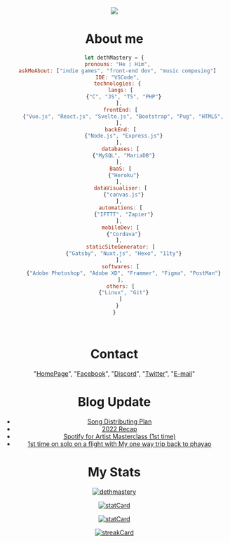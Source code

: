 <center>
<a href="https://twitter.com/georgekdeterk" target="_blank">
  <img src="http://readme.katsuragi.cyou/api/canvas/?gh=dethMastery&id=25049577&tw=georgekdeterk&name=Suphakit&lName=P.&subText=A+music+composer+with+some+of+web+dev+skill&bYear=2002&ageLeft=just+a&ageRight=y/o+programmer+who+love+to+coding+and+composing&fc1=48847A&fc2=313E51&bg=2E3541&fg=f5f5f5&">
</a>
<br/>

# About me

```js
let dethMastery = {
  pronouns: "He | Him",
  askMeAbout: ["indie games", "front-end dev", "music composing"]
  IDE: "VSCode",
  technologies: {
    langs: [
      {"C", "JS", "TS", "PHP"}
    ], 
    frontEnd: [
      {"Vue.js", "React.js", "Svelte.js", "Bootstrap", "Pug", "HTML5", "CSS3", "Stylus"}
    ], 
    backEnd: [
      {"Node.js", "Express.js"}
    ], 
    databases: [
      {"MySQL", "MariaDB"}
    ], 
    BaaS: [
      {"Heroku"}
    ], 
    dataVisualiser: [
      {"canvas.js"}
    ], 
    automations: [
      {"IFTTT", "Zapier"}
    ], 
    mobileDev: [
      {"Cordava"}
    ], 
    staticSiteGenerator: [
      {"Gatsby", "Nuxt.js", "Hexo", "11ty"}
    ], 
    softwares: [
      {"Adobe Photoshop", "Adobe XD", "Frammer", "Figma", "PostMan"}
    ],
    others: [
      {"Linux", "Git"}
    ]
  }
}
```

<br />

# Contact

"[HomePage](https://suphakit.net/)", "[Facebook](https://fb.com/detzz.in.th)", "[Discord](https://did.000198.xyz/@298415109359796234)", "[Twitter](https://twitter.com/georgekdeterk)", "[E-mail](mailto:me@suphakit.net)"

# Blog Update
<!-- BLOG-POST-LIST:START -->
- [Song Distributing Plan](https://blog.suphakit.net/posts/9999999999999/)
- [2022 Recap](https://blog.suphakit.net/posts/1672728780522/)
- [Spotify for Artist Masterclass &lpar;1st time&rpar;](https://blog.suphakit.net/posts/1668705698714/)
- [1st time on solo on a flight with My one way trip back to phayao](https://blog.suphakit.net/posts/1667006040545/)
<!-- BLOG-POST-LIST:END -->
  
# My Stats

  <p align="center">
  <a href="https://github.com/ryo-ma/github-profile-trophy"><img src="https://github-profile-trophy.vercel.app/?username=dethMastery&theme=onedark&title=MultiLanguage,Stars,Commit,Followers,Issues,Repositories" alt="dethmastery" align="center" /></a>
</p>
<p style="width: 100%; background-color: #2E3541;">
  <p align="center">
  <a href="https://stat-card.000198.xyz"><img src="https://stat-card.000198.xyz/api?username=dethMastery&count_private=true&show_icons=true&theme=nord&hide_border=true" alt="statCard" /></a>
</p>
  <p align="center">
  <a href="https://stat-card.000198.xyz"><img src="https://stat-card.000198.xyz/api/top-langs/?username=dethMastery&layout=compact&theme=nord&hide_border=true" alt="statCard" /></a>
</p>
  <p align="center">
  <a href="https://git.io/streak-stats"><img src="https://streak-stats.demolab.com?user=dethMastery&theme=nord&hide_border=true&border_radius=10" alt="streakCard" /></a>
</p>
</p>
 

<br />

<!-- Unused Component but used for Call! -->
<p align="center">
  <img src="https://komarev.com/ghpvc/?username=dethMastery&label=Profile%20views&color=0e75b6&style=for-the-badge" style="display: none; opacity:0;"></img>
  
</p>
</center>
